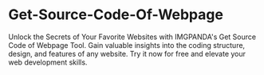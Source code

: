 # Get-Source-Code-Of-Webpage
Unlock the Secrets of Your Favorite Websites with IMGPANDA's Get Source Code of Webpage Tool. Gain valuable insights into the coding structure, design, and features of any website. Try it now for free and elevate your web development skills.
